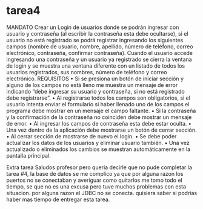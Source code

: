 # tarea4
MANDATO
Crear un Login de usuarios donde se podrán ingresar con usuario y contraseña (al
escribir la contraseña esta debe ocultarse), si el usuario no está registrado se podrá
registrar ingresando los siguientes campos (nombre de usuario, nombre, apellido,
número de teléfono, correo electrónico, contraseña, confirmar contraseña). Cuando
el usuario accede ingresando una contraseña y un usuario ya registrado se cierra la
ventana de login y se muestra una ventana diferente con un listado de todos los
usuarios registrados, sus nombres, número de teléfono y correo electrónico.
REQUISITOS
• Si se presiona un botón de iniciar sección y alguno de los campos no está
lleno me muestra un mensaje de error indicando “debe ingresar su usuario
y contraseña, si no está registrado debe registrarse”.
• Al registrarse todos los campos son obligatorios, si el usuario intenta enviar
el formulario si haber llenado uno de los campos el programa debe mostrar
en un mensaje el campo faltante.
• Si la contraseña y la confirmación de la contraseña no coinciden debe
mostrar un mensaje de error.
• Al ingresar los campos de contraseña esta debe estar oculta.
• Una vez dentro de la aplicación debe mostrarse un botón de cerrar sección.
• Al cerrar sección de mostrarse de nuevo el login.
• Se debe poder actualizar los datos de los usuarios y eliminar usuario
también.
• Una vez actualizado o eliminados los cambios se muestran
automáticamente en la pantalla principal.








Extra
tarea
Saludos profesor pero queria decirle que no pude completar la tarea #4, la base de datos se me complico
ya que por alguna razon los puertos no se conectaban y averiguar como quitarlos me tomo todo el tiempo,
se que no es una excusa pero tuve muchos problemas con esta situacion.
por alguna razon el JDBC no se conecta. quisiera saber si podrias haber mas tiempo de entregar esta tarea.
